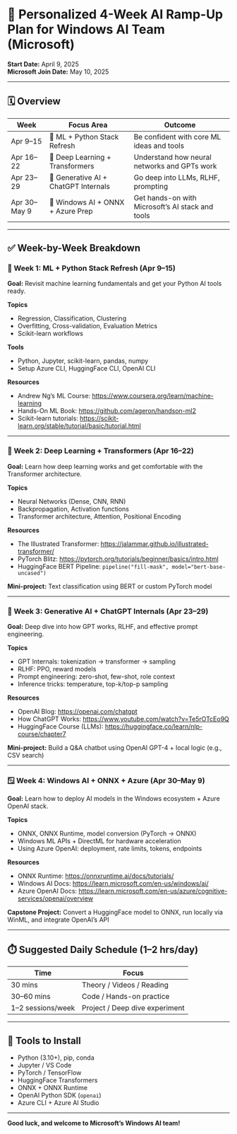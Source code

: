 
# 📘 Personalized 4-Week AI Ramp-Up Plan for Windows AI Team (Microsoft)

**Start Date:** April 9, 2025  
**Microsoft Join Date:** May 10, 2025  

---

## 🗓️ Overview

| Week | Focus Area | Outcome |
|------|-------------|---------|
| Apr 9–15 | 🔹 ML + Python Stack Refresh | Be confident with core ML ideas and tools |
| Apr 16–22 | 🔹 Deep Learning + Transformers | Understand how neural networks and GPTs work |
| Apr 23–29 | 🔹 Generative AI + ChatGPT Internals | Go deep into LLMs, RLHF, prompting |
| Apr 30–May 9 | 🔹 Windows AI + ONNX + Azure Prep | Get hands-on with Microsoft’s AI stack and tools |

---

## ✅ Week-by-Week Breakdown

### 🧱 Week 1: ML + Python Stack Refresh (Apr 9–15)

**Goal:** Revisit machine learning fundamentals and get your Python AI tools ready.

**Topics**
- Regression, Classification, Clustering
- Overfitting, Cross-validation, Evaluation Metrics
- Scikit-learn workflows

**Tools**
- Python, Jupyter, scikit-learn, pandas, numpy
- Setup Azure CLI, HuggingFace CLI, OpenAI CLI

**Resources**
- Andrew Ng’s ML Course: https://www.coursera.org/learn/machine-learning
- Hands-On ML Book: https://github.com/ageron/handson-ml2
- Scikit-learn tutorials: https://scikit-learn.org/stable/tutorial/basic/tutorial.html

---

### 🧠 Week 2: Deep Learning + Transformers (Apr 16–22)

**Goal:** Learn how deep learning works and get comfortable with the Transformer architecture.

**Topics**
- Neural Networks (Dense, CNN, RNN)
- Backpropagation, Activation functions
- Transformer architecture, Attention, Positional Encoding

**Resources**
- The Illustrated Transformer: https://jalammar.github.io/illustrated-transformer/
- PyTorch Blitz: https://pytorch.org/tutorials/beginner/basics/intro.html
- HuggingFace BERT Pipeline: `pipeline("fill-mask", model="bert-base-uncased")`

**Mini-project:** Text classification using BERT or custom PyTorch model

---

### 🤖 Week 3: Generative AI + ChatGPT Internals (Apr 23–29)

**Goal:** Deep dive into how GPT works, RLHF, and effective prompt engineering.

**Topics**
- GPT Internals: tokenization → transformer → sampling
- RLHF: PPO, reward models
- Prompt engineering: zero-shot, few-shot, role context
- Inference tricks: temperature, top-k/top-p sampling

**Resources**
- OpenAI Blog: https://openai.com/chatgpt
- How ChatGPT Works: https://www.youtube.com/watch?v=Te5rOTcEo9Q
- HuggingFace Course (LLMs): https://huggingface.co/learn/nlp-course/chapter7

**Mini-project:** Build a Q&A chatbot using OpenAI GPT-4 + local logic (e.g., CSV search)

---

### 🪟 Week 4: Windows AI + ONNX + Azure (Apr 30–May 9)

**Goal:** Learn how to deploy AI models in the Windows ecosystem + Azure OpenAI stack.

**Topics**
- ONNX, ONNX Runtime, model conversion (PyTorch → ONNX)
- Windows ML APIs + DirectML for hardware acceleration
- Using Azure OpenAI: deployment, rate limits, tokens, endpoints

**Resources**
- ONNX Runtime: https://onnxruntime.ai/docs/tutorials/
- Windows AI Docs: https://learn.microsoft.com/en-us/windows/ai/
- Azure OpenAI Docs: https://learn.microsoft.com/en-us/azure/cognitive-services/openai/overview

**Capstone Project:** Convert a HuggingFace model to ONNX, run locally via WinML, and integrate OpenAI’s API

---

## ⏱️ Suggested Daily Schedule (1–2 hrs/day)

| Time | Focus |
|------|-------|
| 30 mins | Theory / Videos / Reading |
| 30–60 mins | Code / Hands-on practice |
| 1–2 sessions/week | Project / Deep dive experiment |

---

## 🧰 Tools to Install

- Python (3.10+), pip, conda
- Jupyter / VS Code
- PyTorch / TensorFlow
- HuggingFace Transformers
- ONNX + ONNX Runtime
- OpenAI Python SDK (`openai`)
- Azure CLI + Azure AI Studio

---

**Good luck, and welcome to Microsoft’s Windows AI team!**

